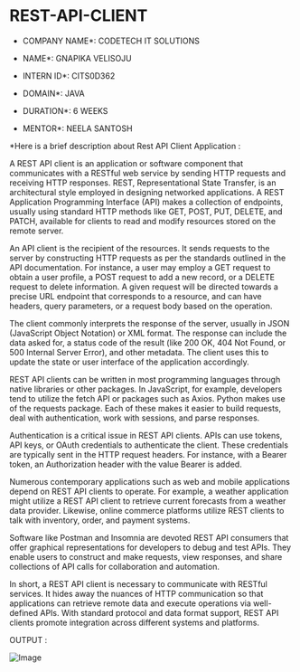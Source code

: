 # REST-API-CLIENT

* COMPANY NAME*: CODETECH IT SOLUTIONS

* NAME*: GNAPIKA VELISOJU

* INTERN ID*: CITS0D362

* DOMAIN*: JAVA

* DURATION*: 6 WEEKS

* MENTOR*: NEELA SANTOSH

*Here is a brief description about Rest API Client Application :

A REST API client is an application or software component that communicates with a RESTful web service by sending HTTP requests and receiving HTTP responses. REST, Representational State Transfer, is an architectural style employed in designing networked applications. A REST Application Programming Interface (API) makes a collection of endpoints, usually using standard HTTP methods like GET, POST, PUT, DELETE, and PATCH, available for clients to read and modify resources stored on the remote server.

An API client is the recipient of the resources. It sends requests to the server by constructing HTTP requests as per the standards outlined in the API documentation. For instance, a user may employ a GET request to obtain a user profile, a POST request to add a new record, or a DELETE request to delete information. A given request will be directed towards a precise URL endpoint that corresponds to a resource, and can have headers, query parameters, or a request body based on the operation.

The client commonly interprets the response of the server, usually in JSON (JavaScript Object Notation) or XML format. The response can include the data asked for, a status code of the result (like 200 OK, 404 Not Found, or 500 Internal Server Error), and other metadata. The client uses this to update the state or user interface of the application accordingly.

REST API clients can be written in most programming languages through native libraries or other packages. In JavaScript, for example, developers tend to utilize the fetch API or packages such as Axios. Python makes use of the requests package. Each of these makes it easier to build requests, deal with authentication, work with sessions, and parse responses.

Authentication is a critical issue in REST API clients. APIs can use tokens, API keys, or OAuth credentials to authenticate the client. These credentials are typically sent in the HTTP request headers. For instance, with a Bearer token, an Authorization header with the value Bearer <token> is added.

Numerous contemporary applications such as web and mobile applications depend on REST API clients to operate. For example, a weather application might utilize a REST API client to retrieve current forecasts from a weather data provider. Likewise, online commerce platforms utilize REST clients to talk with inventory, order, and payment systems.

Software like Postman and Insomnia are devoted REST API consumers that offer graphical representations for developers to debug and test APIs. They enable users to construct and make requests, view responses, and share collections of API calls for collaboration and automation.

In short, a REST API client is necessary to communicate with RESTful services. It hides away the nuances of HTTP communication so that applications can retrieve remote data and execute operations via well-defined APIs. With standard protocol and data format support, REST API clients promote integration across different systems and platforms.

OUTPUT :

![Image](https://github.com/user-attachments/assets/feb3ddab-44fb-4ed7-b4f9-406b541c2091)





